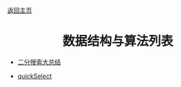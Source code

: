 [返回主页](..)

# <center>数据结构与算法列表</center>

- [二分搜索大总结](./binarySearch/index.md)

- [quickSelect](./quickSelect/index.md)